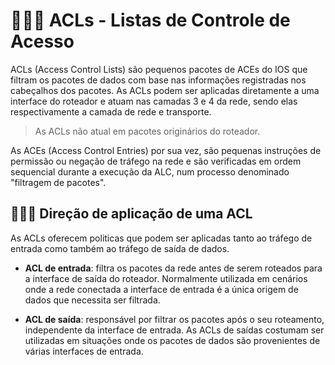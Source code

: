 # 🕵🏾‍♀️ ACLs - Listas de Controle de Acesso

ACLs (Access Control Lists) são pequenos pacotes de ACEs do IOS que filtram os pacotes de dados com base nas informações registradas nos cabeçalhos dos pacotes. As ACLs podem ser aplicadas diretamente a uma interface do roteador e atuam nas camadas 3 e 4 da rede, sendo elas respectivamente a camada de rede e transporte.

> As ACLs não atual em pacotes originários do roteador.

As ACEs (Access Control Entries) por sua vez, são pequenas instruções de permissão ou negação de tráfego na rede e são verificadas em ordem sequencial durante a execução da ALC, num processo denominado "filtragem de pacotes".

## 🕵🏾‍♀️ Direção de aplicação de uma ACL

As ACLs oferecem politicas que podem ser aplicadas tanto ao tráfego de entrada como também ao tráfego de saída de dados.

* **ACL de entrada**: filtra os pacotes da rede antes de serem roteados para a interface de saída do roteador. Normalmente utilizada em cenários onde a rede conectada a interface de entrada é a única origem de dados que necessita ser filtrada.

* **ACL de saída**: responsável por filtrar os pacotes após o seu roteamento, independente da interface de entrada. As ACLs de saídas costumam ser utilizadas em situações onde os pacotes de dados são provenientes de várias interfaces de entrada.
